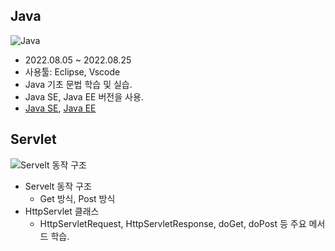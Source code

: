 ## **Java**
![Java](http://image.dongascience.com/Photo/2017/08/15041412372646.png)
- 2022.08.05 ~ 2022.08.25
- 사용툴: Eclipse, Vscode
- Java 기초 문법 학습 및 실습.
- Java SE, Java EE 버전을 사용.
- [Java SE](JAVA_SE), [Java EE](JAVA_EE)
## **Servlet**
![Servelt 동작 구조](https://user-images.githubusercontent.com/115764991/203480326-54192b44-9afa-4544-9ea1-a3f2f3e1b7ca.png)
- Servelt 동작 구조
    - Get 방식, Post 방식 
- HttpServlet 클래스
    - HttpServletRequest, HttpServletResponse, doGet, doPost 등 주요 메서드 학습.